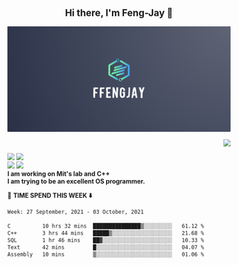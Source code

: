 <h2 align="center"> Hi there, I'm Feng-Jay 👋 </h2>  

![](https://github.com/Feng-Jay/DataStruct/blob/master/Image/1.png)  

<img align="right" src="https://github-readme-stats.vercel.app/api?username=Feng-Jay&show_icons=true&icon_color=CE1D2D&text_color=718096&bg_color=ffffff&hide_title=true" />


&emsp;

![](https://visitor-badge.glitch.me/badge?page_id=Feng-Jay.readme)
![](https://img.shields.io/badge/Concentrate-Cpp-blue)  
![](https://img.shields.io/badge/Rust-primer-orange)
![](https://img.shields.io/badge/Target-OS-9cf)  
**I am working on Mit's lab and C++**  
**I am trying to be an excellent OS programmer.**  


📘 **TIME SPEND THIS WEEK ⬇️**
<!--START_SECTION:waka-->
```text
Week: 27 September, 2021 - 03 October, 2021

C          10 hrs 32 mins  ███████████████▒░░░░░░░░░   61.12 % 
C++        3 hrs 44 mins   █████▒░░░░░░░░░░░░░░░░░░░   21.68 % 
SQL        1 hr 46 mins    ██▓░░░░░░░░░░░░░░░░░░░░░░   10.33 % 
Text       42 mins         █░░░░░░░░░░░░░░░░░░░░░░░░   04.07 % 
Assembly   10 mins         ▒░░░░░░░░░░░░░░░░░░░░░░░░   01.06 % 
```
<!--END_SECTION:waka-->
